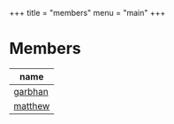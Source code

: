 +++
title = "members"
menu = "main"
+++

# Members

| name        |
|-------------|
| [garbhan]() |
| [matthew]() |
